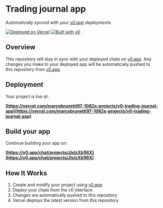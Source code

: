 # Trading journal app

*Automatically synced with your [v0.app](https://v0.app) deployments*

[![Deployed on Vercel](https://img.shields.io/badge/Deployed%20on-Vercel-black?style=for-the-badge&logo=vercel)](https://vercel.com/marcobrunetti97-1082s-projects/v0-trading-journal-app)
[![Built with v0](https://img.shields.io/badge/Built%20with-v0.app-black?style=for-the-badge)](https://v0.app/chat/projects/JlsIzXb1l6X)

## Overview

This repository will stay in sync with your deployed chats on [v0.app](https://v0.app).
Any changes you make to your deployed app will be automatically pushed to this repository from [v0.app](https://v0.app).

## Deployment

Your project is live at:

**[https://vercel.com/marcobrunetti97-1082s-projects/v0-trading-journal-app](https://vercel.com/marcobrunetti97-1082s-projects/v0-trading-journal-app)**

## Build your app

Continue building your app on:

**[https://v0.app/chat/projects/JlsIzXb1l6X](https://v0.app/chat/projects/JlsIzXb1l6X)**

## How It Works

1. Create and modify your project using [v0.app](https://v0.app)
2. Deploy your chats from the v0 interface
3. Changes are automatically pushed to this repository
4. Vercel deploys the latest version from this repository